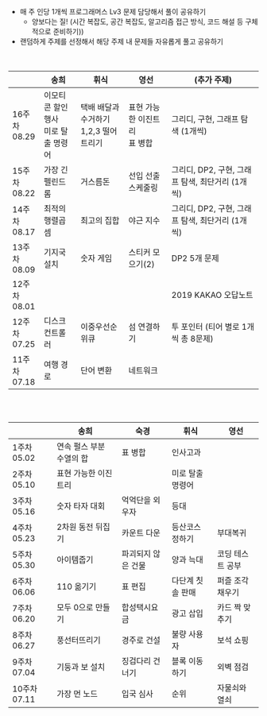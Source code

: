 

- 매 주 인당 1개씩 프로그래머스 Lv3 문제 담당해서 풀이 공유하기
  - 양보다는 질! (시간 복잡도, 공간 복잡도, 알고리즘 접근 방식, 코드 해설 등 구체적으로 준비하기))
- 랜덤하게 주제를 선정해서 해당 주제 내 문제들 자유롭게 풀고 공유하기
<br><br><br>



|             | 송희               | 휘식             | 영선  | (추가 주제) |
| ----------- | ----------------  | ---------------- | ---------------- | ----------- |
| 16주차<br />08.29 | 이모티콘 할인행사<br />미로 탈출 명령어 | 택배 배달과 수거하기<br />1,2,3 떨어트리기 | 표현 가능한 이진트리<br />표 병합 | 그리디, 구현, 그래프 탐색 (1개씩)                |
| 15주차<br />08.22 | 가장 긴 펠린드롬                        | 거스름돈                                   | 선입 선출 스케줄링                | 그리디, DP2, 구현, 그래프 탐색, 최단거리 (1개씩) |
| 14주차<br />08.17 | 최적의 행렬곱셈                         | 최고의 집합                                | 야근 지수                         | 그리디, DP2, 구현, 그래프 탐색, 최단거리 (1개씩) |
| 13주차<br />08.09 | 기지국 설치                             | 숫자 게임                                  | 스티커 모으기(2)                  | DP2 5개 문제                                     |
| 12주차<br />08.01 |                                         |                                            |                                   | 2019 KAKAO 오답노트                              |
| 12주차<br />07.25 | 디스크 컨트롤러                         | 이중우선순위큐                             | 섬 연결하기                       | 투 포인터 (티어 별로 1개씩 총 8문제) |
| 11주차<br />07.18 | 여행 경로 | 단어 변환 | 네트워크 | |

<br />
<br />

|             | 송희                     | 숙경            | 휘식             | 영선  |
| ----------- | ------------------------ | --------------- | ---------------- | ---------------- |
| 1주차 05.02 | 연속 펄스 부분 수열의 합 | 표 병합         | 인사고과         |  |
| 2주차 05.10 | 표현 가능한 이진 트리    |                 | 미로 탈출 명령어 | |
| 3주차 05.16 | 숫자 타자 대회           | 억억단을 외우자 | 등대             |  |
| 4주차 05.23 | 2차원 동전 뒤집기           | 카운트 다운 |   등산코스 정하기          | 부대복귀 |
| 5주차 05.30 | 아이템줍기           | 파괴되지 않은 건물 | 양과 늑대            | 코딩 테스트 공부 |
| 6주차<br />06.06 | 110 옮기기 | 표 편집 | 다단계 칫솔 판매 | 퍼즐 조각 채우기 |
| 7주차<br />06.20 | 모두 0으로 만들기 | 합성택시요금 | 광고 삽입 | 카드 짝 맞추기 |
| 8주차<br />06.27 | 풍선터뜨리기 | 경주로 건설 | 불량 사용자 | 보석 쇼핑 |
| 9주차<br />07.04 | 기둥과 보 설치 | 징검다리 건너기 | 블록 이동하기 | 외벽 점검 |
| 10주차<br />07.11 | 가장 먼 노드 | 입국 심사 | 순위 | 자물쇠와 열쇠 |





